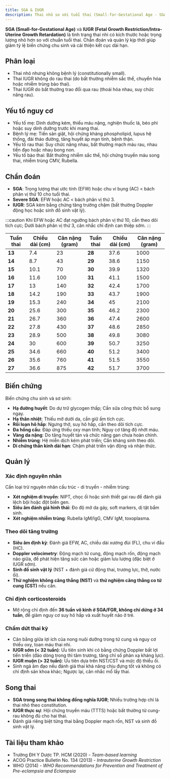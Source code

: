 ```yaml
---
title: SGA & IUGR
description: Thai nhỏ so với tuổi thai (Small-for-Gestational Age - SGA) và thai với tăng trưởng trong tử cung bị giới hạn (Fetal Growth Restriction - FGR hay Intrauterine Growth Restriction - IUGR) là hai tình trạng thường gặp và ảnh hưởng đáng kể đến sức khỏe, phát triển và tiên lượng của thai nhi trước và sau sinh.
---
```


**SGA (Small-for-Gestational Age)** và **IUGR (Fetal Growth Restriction/Intra-Uterine Growth Retardation)** là tình trạng thai nhi có kích thước hoặc trọng lượng nhỏ hơn so với chuẩn tuổi thai. Chẩn đoán và quản lý kịp thời giúp giảm tỷ lệ biến chứng chu sinh và cải thiện kết cục dài hạn.

## Phân loại

- Thai nhỏ nhưng không bệnh lý (constitutionally small).
- Thai IUGR không do rau thai (do bất thường nhiễm sắc thể, chuyển hóa hoặc nhiễm trùng bào thai).
- Thai IUGR do bất thường trao đổi qua rau (thoái hóa nhau, suy chức năng rau).

## Yếu tố nguy cơ

- Yếu tố mẹ: Dinh dưỡng kém, thiếu máu nặng, nghiện thuốc lá, béo phì hoặc suy dinh dưỡng trước khi mang thai.
- Bệnh lý mẹ: Tiền sản giật, hội chứng kháng phospholipid, lupus hệ thống, đái tháo đường, tăng huyết áp mạn tính, bệnh thận.
- Yếu tố rau thai: Suy chức năng nhau, bất thường mạch máu rau, nhau tiền đạo hoặc nhau bong non.
- Yếu tố bào thai: Bất thường nhiễm sắc thể, hội chứng truyền máu song thai, nhiễm trùng CMV, Rubella.

## Chẩn đoán

- **SGA**: Trọng lượng thai ước tính (EFW) hoặc chu vi bụng (AC) < bách phân vị thứ 10 cho tuổi thai.
- **Severe SGA**: EFW hoặc AC < bách phân vị thứ 3.
- **IUGR**: SGA kèm bằng chứng tăng trưởng chậm (bất thường Doppler động học hoặc sinh đồ sinh vật lý).

:::caution
Khi EFW hoặc AC đạt ngưỡng bách phân vị thứ 10, cần theo dõi tích cực; Dưới bách phân vị thứ 3, cân nhắc chỉ định can thiệp sớm.
:::

| Tuần thai | Chiều dài (cm) | Cân nặng (gram) | Tuần thai | Chiều dài (cm) | Cân nặng (gram) |
| --------- | -------------- | --------------- | --------- | -------------- | --------------- |
| **13**    | 7.4            | 23              | **28**    | 37.6           | 1000            |
| **14**    | 8.7            | 43              | **29**    | 38.6           | 1150            |
| **15**    | 10.1           | 70              | **30**    | 39.9           | 1320            |
| **16**    | 11.6           | 100             | **31**    | 41.1           | 1500            |
| **17**    | 13             | 140             | **32**    | 42.4           | 1700            |
| **18**    | 14.2           | 190             | **33**    | 43.7           | 1900            |
| **19**    | 15.3           | 240             | **34**    | 45             | 2100            |
| **20**    | 25.6           | 300             | **35**    | 46.2           | 2300            |
| **21**    | 26.7           | 360             | **36**    | 47.4           | 2600            |
| **22**    | 27.8           | 430             | **37**    | 48.6           | 2850            |
| **23**    | 28.9           | 500             | **38**    | 49.8           | 3080            |
| **24**    | 30             | 600             | **39**    | 50.7           | 3250            |
| **25**    | 34.6           | 660             | **40**    | 51.2           | 3400            |
| **26**    | 35.6           | 760             | **41**    | 51.5           | 3550            |
| **27**    | 36.6           | 875             | **42**    | 51.7           | 3700            |

## Biến chứng

Biến chứng chu sinh và sơ sinh:

- **Hạ đường huyết**: Do dự trữ glycogen thấp; Cần sữa công thức bổ sung ngay.
- **Hạ thân nhiệt**: Thiếu mỡ dưới da, cần giữ ấm tích cực.
- **Rối loạn hô hấp**: Ngưng thở, suy hô hấp, cần theo dõi tích cực.
- **Đa hồng cầu**: Đáp ứng thiếu oxy mạn tính; Nguy cơ tăng độ nhớt máu.
- **Vàng da nặng**: Do tăng huyết tán và chức năng gan chưa hoàn chỉnh.
- **Nhiễm trùng**: Hệ miễn dịch kém phát triển; Cần kháng sinh theo dõi.
- **Di chứng thần kinh dài hạn**: Chậm phát triển vận động và nhận thức.

## Quản lý

### Xác định nguyên nhân

Cần loại trừ nguyên nhân cấu trúc - di truyền - nhiễm trùng:

- **Xét nghiệm di truyền**: NIPT, chọc ối hoặc sinh thiết gai rau để đánh giá lệch bội hoặc đột biến gen.
- **Siêu âm đánh giá hình thái**: Đo độ mờ da gáy, soft markers, dị tật bẩm sinh.
- **Xét nghiệm nhiễm trùng**: Rubella IgM/IgG, CMV IgM, toxoplasma.

### Theo dõi tăng trưởng

- **Siêu âm định kỳ**: Đánh giá EFW, AC, chiều dài xương đùi (FL), chu vi đầu (HC).
- **Doppler velocimetry**: Động mạch tử cung, động mạch rốn, động mạch não giữa, để phát hiện tăng sức cản hoặc giảm lưu lượng (đặc biệt ở IUGR sớm).
- **Sinh đồ sinh vật lý** (NST + đánh giá cử động thai, trương lực, thở, nước ối).
- **Thử nghiệm không căng thẳng (NST)** và **thử nghiệm căng thẳng co tử cung (CST)** nếu cần.

### Chỉ định corticosteroids

- Mở rộng chỉ định đến **36 tuần vô kinh ở SGA/FGR, không chỉ dừng ở 34 tuần**, để giảm nguy cơ suy hô hấp và xuất huyết não ở trẻ.

### Chấm dứt thai kỳ

- Cân bằng giữa lợi ích của nong nuôi dưỡng trong tử cung và nguy cơ thiếu oxy, toan máu thai nhi.
- **IUGR sớm (< 32 tuần)**: Ưu tiên sinh khi có bằng chứng Doppler bất lợi tiến triển (đảo dòng trong thì tâm trương, tăng chỉ số phản xạ kháng lực).
- **IUGR muộn (> 32 tuần)**: Ưu tiên dựa trên NST/CST và mức độ thiểu ối.
- Sinh ngả âm đạo nếu đánh giá thai khả năng chịu đựng tốt và không có chỉ định sản khoa khác; Ngược lại, cân nhắc mổ lấy thai.

## Song thai

- **SGA trong song thai không đồng nghĩa IUGR**; Nhiều trường hợp chỉ là thai nhỏ theo constitution.
- **IUGR thực sự**: Hội chứng truyền máu (TTTS) hoặc bất thường tử cung-rau không đủ cho hai thai.
- Đánh giá riêng biệt từng thai bằng Doppler mạch rốn, NST và sinh đồ sinh vật lý.

## Tài liệu tham khảo

- Trường ĐH Y Dược TP. HCM (2020) - _Team-based learning_
- ACOG Practice Bulletin No. 134 (2013) - _Intrauterine Growth Restriction_
- WHO (2014) - _WHO Recommendations for Prevention and Treatment of Pre-eclampsia and Eclampsia_
